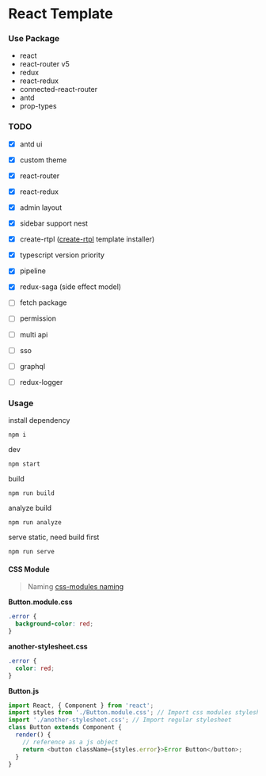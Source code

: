 # React Template

### Use Package

- react
- react-router v5
- redux
- react-redux
- connected-react-router
- antd
- prop-types


### TODO
- [x] antd ui
- [x] custom theme
- [x] react-router
- [x] react-redux
- [x] admin layout
- [x] sidebar support nest
- [x] create-rtpl ([create-rtpl](https://github.com/kingzez/create-rtpl) template installer)
- [x] typescript version priority
- [x] pipeline
- [x] redux-saga (side effect model)
- [ ] fetch package
- [ ] permission
- [ ] multi api
- [ ] sso
- [ ] graphql
- [ ] redux-logger


### Usage

install dependency
```shell
npm i
```

dev
```shell
npm start
```

build
```shell
npm run build
```

analyze build
```shell
npm run analyze
```

serve static, need build first
```shell
npm run serve
```


#### CSS Module
>Naming [css-modules naming](https://github.com/css-modules/css-modules#naming)

**Button.module.css**

```css
.error {
  background-color: red;
}
```

**another-stylesheet.css**

```css
.error {
  color: red;
}
```

**Button.js**

```js
import React, { Component } from 'react';
import styles from './Button.module.css'; // Import css modules stylesheet as styles
import './another-stylesheet.css'; // Import regular stylesheet
class Button extends Component {
  render() {
    // reference as a js object
    return <button className={styles.error}>Error Button</button>;
  }
}
```
